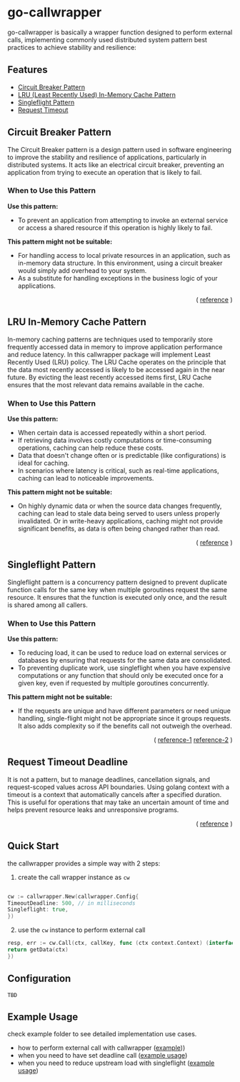 # go-callwrapper

go-callwrapper is basically a wrapper function designed to perform external calls, implementing commonly used
distributed system pattern best practices to achieve stability and resilience:

## Features

- [Circuit Breaker Pattern](#circuit-breaker-pattern)
- [LRU (Least Recently Used) In-Memory Cache Pattern](#lru-in-memory-cache-pattern)
- [Singleflight Pattern](#singleflight-pattern)
- [Request Timeout](#request-timeout)

## Circuit Breaker Pattern

The Circuit Breaker pattern is a design pattern used in software engineering to improve the stability and resilience of
applications, particularly in distributed systems. It acts like an electrical circuit breaker, preventing an application
from trying to execute an operation that is likely to fail.

### When to Use this Pattern

**Use this pattern:**

- To prevent an application from attempting to invoke an external service or access a shared resource if this operation
  is
  highly likely to fail.

**This pattern might not be suitable:**

- For handling access to local private resources in an application, such as in-memory data structure. In this
  environment, using a circuit breaker would simply add overhead to your system.
- As a substitute for handling exceptions in the business logic of your applications.

<p align="right">(
<a href="https://learn.microsoft.com/en-us/previous-versions/msp-n-p/dn589784(v=pandp.10)">reference</a>
)</p>

## LRU In-Memory Cache Pattern

In-memory caching patterns are techniques used to temporarily store frequently accessed data in memory to improve
application performance and reduce latency. In this callwrapper package will implement Least Recently Used (LRU) policy.
The LRU Cache operates on the principle that the data most recently accessed is likely to be accessed again in the near
future. By evicting the least recently accessed items first, LRU Cache ensures that the most relevant data remains
available in the cache.

### When to Use this Pattern

**Use this pattern:**

- When certain data is accessed repeatedly within a short period.
- If retrieving data involves costly computations or time-consuming operations, caching can help reduce these costs.
- Data that doesn't change often or is predictable (like configurations) is ideal for caching.
- In scenarios where latency is critical, such as real-time applications, caching can lead to noticeable improvements.

**This pattern might not be suitable:**

- On highly dynamic data or when the source data changes frequently, caching can lead to stale data being served to
  users unless properly invalidated. Or in write-heavy applications, caching might not provide significant benefits, as
  data is often being changed rather than read.

<p align="right">(
<a href="https://redis.io/glossary/lru-cache/">reference</a>
)</p>

## Singleflight Pattern

Singleflight pattern is a concurrency pattern designed to prevent duplicate function calls for the same key when
multiple goroutines request the same resource. It ensures that the function is executed only once, and the result is
shared among all callers.

### When to Use this Pattern

**Use this pattern:**

- To reducing load, it can be used to reduce load on external services or databases by ensuring that requests for the
  same data are consolidated.
- To preventing duplicate work, use singleflight when you have expensive computations or any function
  that should only be executed once for a given key, even if requested by multiple goroutines concurrently.

**This pattern might not be suitable:**

- If the requests are unique and have different parameters or need unique handling, single-flight might not be
  appropriate since it groups requests. It also adds complexity so if the benefits call not outweigh the overhead.

<p align="right">(
<a href="https://victoriametrics.com/blog/go-singleflight/">reference-1</a>
<a href="https://www.codingexplorations.com/blog/understanding-singleflight-in-golang-a-solution-for-eliminating-redundant-work">reference-2</a>
)</p>

## Request Timeout Deadline

It is not a pattern, but to manage deadlines, cancellation signals, and request-scoped values across API boundaries.
Using golang context with a timeout is a context that automatically cancels after a specified duration. This is useful
for operations that may take an uncertain amount of time and helps prevent resource leaks and unresponsive programs.

<p align="right">(
<a href="https://pkg.go.dev/context#WithTimeout">reference</a>
)</p>

## Quick Start

the callwrapper provides a simple way with 2 steps:

1. create the call wrapper instance as `cw`

```go

cw := callwrapper.New(callwrapper.Config{
TimeoutDeadline: 500, // in milliseconds
Singleflight: true,
})

```

2. use the `cw` instance to perform external call

```go
resp, err := cw.Call(ctx, callKey, func (ctx context.Context) (interface{}, error) {
return getData(ctx)
})
```

## Configuration

```
TBD
```

## Example Usage

check example folder to see detailed implementation use cases.

- how to perform external call with
  callwrapper ([example](https://github.com/rizanw/go-callwrapper/blob/main/example/repo.go)))
- when you need to have set deadline
  call ([example usage](https://github.com/rizanw/go-callwrapper/blob/main/example/timeout.go))
- when you need to reduce upstream load with
  singleflight ([example usage](https://github.com/rizanw/go-callwrapper/blob/main/example/singleflight.go))
